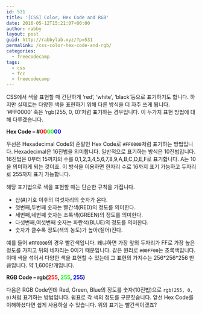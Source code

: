 ```yaml
---
id: 531
title: '[CSS] Color, Hex Code and RGB'
date: 2016-05-12T15:21:07+00:00
author: rabby
layout: post
guid: http://rabbylab.xyz/?p=531
permalink: /css-color-hex-code-and-rgb/
categories:
  - freecodecamp
tags:
  - css
  - fcc
  - freecodecamp
---
```

CSS에서 색을 표현할 때 간단하게 &#8216;red&#8217;, &#8216;white&#8217;, &#8216;black&#8217;등으로 표기하기도 합니다. 하지만 실제로는 다양한 색을 표현하기 위해 다른 방식을 더 자주 쓰게 됩니다. &#8216;#FF0000&#8217; 혹은 &#8216;rgb(255, 0, 0)&#8217;처럼 표기하는 경우입니다. 이 두가지 표현 방법에 대해 다루겠습니다.

**Hex Code &#8211; #<span style="color: #ff0000;">00</span><span style="color: #00ff00;">00</span><span style="color: #0000ff;">00</span>**
  
우선은 Hexadecimal Code의 준말인 Hex Code로 `#FF0000`처럼 표기하는 방법입니다. Hexadecimal은 16진법을 의미합니다. 일반적으로 표기하는 방식은 10진법입니다. 16진법은 0부터 15까지의 수를 0,1,2,3,4,5,6,7,8,9,A,B,C,D,E,F로 표기합니다. A는 10을 의미하게 되는 것이죠. 이 방식을 이용하면 한자리 수로 16까지 표기 가능하고 두자리로 255까지 표기 가능합니다.

해당 표기법으로 색을 표현할 때는 단순한 규칙을 가집니다.

  * 샵(#)기호 이후의 여섯자리의 숫자가 온다.
  * 첫번째,두번째 숫자는 빨간색(RED)의 정도를 의미한다.
  * 세번째,네번째 숫자는 초록색(GREEN)의 정도를 의미한다.
  * 다섯번째,여섯번째 숫자는 파란색(BLUE)의 정도를 의미한다.
  * 숫자가 클수록 정도(색의 농도)가 높아(짙어)진다.

예를 들어 `#FF0000`의 경우 빨간색입니다. 왜냐하면 가장 앞의 두자리가 FF로 가장 높은 정도를 가지고 뒤의 네자리는 0이기 때문입니다. 같은 원리로 `#00FF00`는 초록색입니다. 이때 색을 섞어서 다양한 색을 표현할 수 있는데 그 표현의 가지수는 256\*256\*256 만큼입니다. 약 1,600만개입니다.

**RGB Code &#8211; rgb(<span style="color: #ff0000;">255</span>, <span style="color: #00ff00;">255</span>, <span style="color: #0000ff;">255</span>)**
  
다음은 RGB Code인데 Red, Green, Blue의 정도를 숫자(10진법)으로 `rgb(255, 0, 0)`처럼 표기하는 방법입니다. 쉼표로 각 색의 정도를 구분짓습니다. 앞선 Hex Code를 이해하셨다면 쉽게 사용하실 수 있습니다. 위의 표기는 빨간색이겠죠?